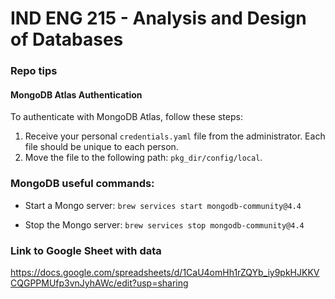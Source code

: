 # IND ENG 215 - Analysis and Design of Databases

### Repo tips

#### MongoDB Atlas Authentication

To authenticate with MongoDB Atlas, follow these steps:

1. Receive your personal `credentials.yaml` file from the administrator. Each file should be unique to each person.
2. Move the file to the following path: `pkg_dir/config/local`.


### MongoDB useful commands:

- Start a Mongo server:
`brew services start mongodb-community@4.4`

- Stop the Mongo server:
`brew services stop mongodb-community@4.4`


### Link to Google Sheet with data
https://docs.google.com/spreadsheets/d/1CaU4omHh1rZQYb_iy9pkHJKKVCQGPPMUfp3vnJyhAWc/edit?usp=sharing


